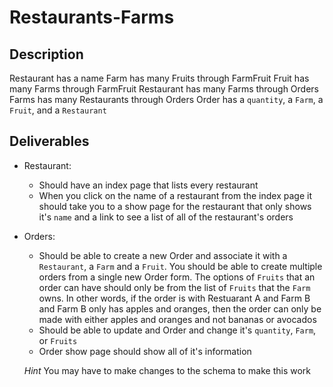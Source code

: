 # Restaurants-Farms

## Description

Restaurant has a name
Farm has many Fruits through FarmFruit
Fruit has many Farms through FarmFruit
Restaurant has many Farms through Orders
Farms has many Restaurants through Orders
Order has a `quantity`, a `Farm`, a `Fruit`, and a `Restaurant`

## Deliverables

- Restaurant: 
    - Should have an index page that lists every restaurant
    - When you click on the name of a restaurant from the index page it should take you to a show page for the restaurant that only shows it's `name` and a link to see a list of all of the restaurant's orders

- Orders:
    - Should be able to create a new Order and associate it with a `Restaurant`, a `Farm` and a `Fruit`. You should be able to create multiple orders from a single new Order form. The options of `Fruits` that an order can have should only be from the list of `Fruits` that the `Farm` owns. In other words, if the order is with Restuarant A and Farm B and Farm B only has apples and oranges, then the order can only be made with either apples and oranges and not bananas or avocados
    - Should be able to update and Order and change it's `quantity`, `Farm`, or `Fruits`
    - Order show page should show all of it's information


    *Hint* You may have to make changes to the schema to make this work
